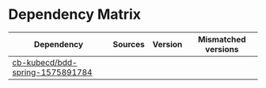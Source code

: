 # Dependency Matrix

Dependency | Sources | Version | Mismatched versions
---------- | ------- | ------- | -------------------
[cb-kubecd/bdd-spring-1575891784](https://github.com/cb-kubecd/bdd-spring-1575891784.git) |  | []() | 
